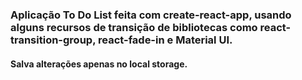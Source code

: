 ### Aplicação To Do List feita com create-react-app, usando alguns recursos de transição de bibliotecas como react-transition-group, react-fade-in e Material UI.
#### Salva alterações apenas no local storage.
